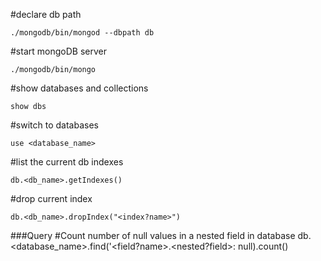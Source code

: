 #declare db path 
```
./mongodb/bin/mongod --dbpath db 
```
#start mongoDB server 
```
./mongodb/bin/mongo
```

#show databases and collections 
```
show dbs
```
#switch to databases 
```
use <database_name>
```
#list the current db indexes 
```
db.<db_name>.getIndexes()
```
#drop current index
```
db.<db_name>.dropIndex("<index?name>")
```
###Query
#Count number of null values in a nested field in database 
db.<database_name>.find('<field?name>.<nested?field>: null).count()
